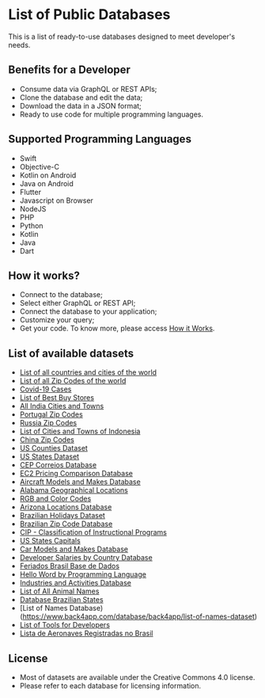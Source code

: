 # List of Public Databases
This is a list of ready-to-use databases designed to meet developer's needs. 
## Benefits for a Developer
- Consume data via GraphQL or REST APIs;
- Clone the database and edit the data; 
- Download the data in a JSON format;
- Ready to use code for multiple programming languages.
## Supported Programming Languages
- Swift 
- Objective-C
- Kotlin on Android
- Java on Android
- Flutter
- Javascript on Browser
- NodeJS
- PHP
- Python
- Kotlin
- Java
- Dart
## How it works?
- Connect to the database; 
- Select either GraphQL or REST API;
- Connect the database to your application;
- Customize your query;
- Get your code.
To know more, please access [How it Works](https://www.back4app.com/database/how-it-works).  
## List of available datasets
- [List of all countries and cities of the world](https://www.back4app.com/database/back4app/list-of-all-continents-countries-cities)
- [List of all Zip Codes of the world](https://www.back4app.com/database/back4app/zip-codes-all-countries-in-the-world)
- [Covid-19 Cases](https://www.back4app.com/database/back4app/coronavirus-covid-19-api)
- [List of Best Buy Stores](https://www.back4app.com/database/paul-datasets/best-buy-locations-list)
- [All India Cities and Towns](https://www.back4app.com/database/back4app/india-cities-database)
- [Portugal Zip Codes](https://www.back4app.com/database/back4app/portugal-zip-code-database)
- [Russia Zip Codes](https://www.back4app.com/database/back4app/russia-zip-code-database)
- [List of Cities and Towns of Indonesia](https://www.back4app.com/database/back4app/indonesia-cities-database)
- [China Zip Codes](https://www.back4app.com/database/back4app/china-zip-code-database)
- [US Counties Dataset](https://www.back4app.com/database/back4app/us-counties-api)
- [US States Dataset](https://www.back4app.com/database/back4app/usstates)
- [CEP Correios Database](https://www.back4app.com/database/back4app/api-cep-correios)
- [EC2 Pricing Comparison Database](https://www.back4app.com/database/back4app/ec2-price-comparison)
- [Aircraft Models and Makes Database](https://www.back4app.com/database/back4app/aircraft-make-and-model-list)
- [Alabama Geographical Locations](https://www.back4app.com/database/back4app/alabama-points-of-interest)
- [RGB and Color Codes](https://www.back4app.com/database/back4app/rgb-color-codes-and-names)
- [Arizona Locations Database](https://www.back4app.com/database/back4app/arizona-points-of-interest)
- [Brazilian Holidays Dataset](https://www.back4app.com/database/back4app/brazil-public-holidays-2020)
- [Brazilian Zip Code Database](https://www.back4app.com/database/back4app/brazil-zip-code-database)
- [CIP - Classification of Instructional Programs](https://www.back4app.com/database/back4app/cip-codes-instructional-programs)
- [US States Capitals](https://www.back4app.com/database/back4app/capitals-of-each-us-state)
- [Car Models and Makes Database](https://www.back4app.com/database/back4app/car-make-model-dataset)
- [Developer Salaries by Country Database](https://www.back4app.com/database/back4app/developer-salary-by-country)
- [Feriados Brasil Base de Dados](https://www.back4app.com/database/back4app/feriados-brasil-2020)
- [Hello Word by Programming Language](https://www.back4app.com/database/back4app/hello-world-in-all-programming-languages)
- [Industries and Activities Database](https://www.back4app.com/database/back4app/industries-and-activities)
- [List of All Animal Names](https://www.back4app.com/database/back4app/animal-dataset)
- [Database Brazilian States](https://www.back4app.com/database/back4app/brazilian-state-list)
- [List of Names Database)(https://www.back4app.com/database/back4app/list-of-names-dataset)
- [List of Tools for Developers](https://www.back4app.com/database/back4app/list-of-tools-for-developers)
- [Lista de Aeronaves Registradas no Brasil](https://www.back4app.com/database/back4app/aeronaves-registradas-no-brasil)
## License
- Most of datasets are available under the Creative Commons 4.0 license. 
- Please refer to each database for licensing information. 

